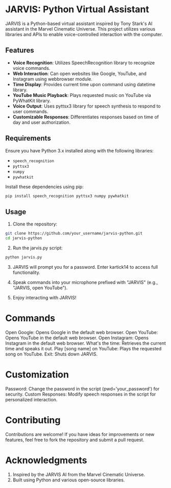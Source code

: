 # JARVIS: Python Virtual Assistant

JARVIS is a Python-based virtual assistant inspired by Tony Stark's AI assistant in the Marvel Cinematic Universe. This project utilizes various libraries and APIs to enable voice-controlled interaction with the computer.

## Features

- **Voice Recognition**: Utilizes SpeechRecognition library to recognize voice commands.
- **Web Interaction**: Can open websites like Google, YouTube, and Instagram using webbrowser module.
- **Time Display**: Provides current time upon command using datetime library.
- **YouTube Music Playback**: Plays requested music on YouTube via PyWhatKit library.
- **Voice Output**: Uses pyttsx3 library for speech synthesis to respond to user commands.
- **Customizable Responses**: Differentiates responses based on time of day and user authorization.

## Requirements

Ensure you have Python 3.x installed along with the following libraries:
- `speech_recognition`
- `pyttsx3`
- `numpy`
- `pywhatkit`

Install these dependencies using pip:

```bash
pip install speech_recognition pyttsx3 numpy pywhatkit
```

## Usage

1. Clone the repository:

```bash
git clone https://github.com/your_username/jarvis-python.git
cd jarvis-python
```

2. Run the jarvis.py script:

```bash
python jarvis.py
```

3. JARVIS will prompt you for a password. Enter kartick14 to access full functionality.

4. Speak commands into your microphone prefixed with "JARVIS" (e.g., "JARVIS, open YouTube").

5. Enjoy interacting with JARVIS!

# Commands

Open Google: Opens Google in the default web browser.
Open YouTube: Opens YouTube in the default web browser.
Open Instagram: Opens Instagram in the default web browser.
What's the time: Retrieves the current time and speaks it out.
Play [song name] on YouTube: Plays the requested song on YouTube.
Exit: Shuts down JARVIS.

# Customization
Password: Change the password in the script (pwd='your_password') for security.
Custom Responses: Modify speech responses in the script for personalized interaction.

# Contributing
Contributions are welcome! If you have ideas for improvements or new features, feel free to fork the repository and submit a pull request.

# Acknowledgments
1. Inspired by the JARVIS AI from the Marvel Cinematic Universe.
2. Built using Python and various open-source libraries.
